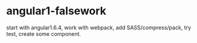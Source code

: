# angular1-falsework
start with angular1.6.4, work with webpack, add SASS/compress/pack, try test, create some component.
